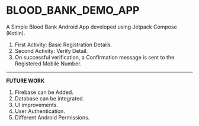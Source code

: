 # BLOOD_BANK_DEMO_APP
A Simple Blood Bank Android App developed using Jetpack Compose (Kotlin). 
1. First Activity: Basic Registration Details. 
2. Second Activity: Verify Detail. 
3. On successful verification, a Confirmation message is sent to the Registered Mobile Number.
<hr>

**FUTURE WORK**
1. Firebase can be Added.
2. Database can be integrated.
3. UI improvements.
4. User Authentication.
5. Different Android Permissions.
